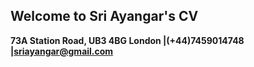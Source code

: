 ## Welcome to Sri Ayangar's CV
**73A Station Road, UB3 4BG London |(+44)7459014748 |sriayangar@gmail.com**
